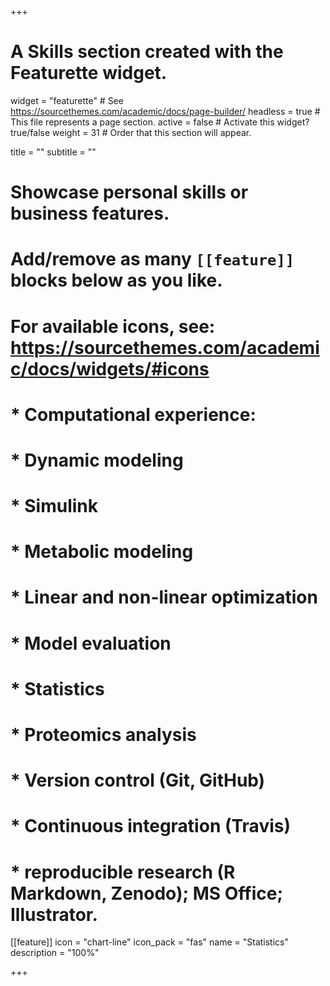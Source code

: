 +++
# A Skills section created with the Featurette widget.
widget = "featurette"  # See https://sourcethemes.com/academic/docs/page-builder/
headless = true  # This file represents a page section.
active = false  # Activate this widget? true/false
weight = 31  # Order that this section will appear.

title = ""
subtitle = ""

# Showcase personal skills or business features.
#
# Add/remove as many `[[feature]]` blocks below as you like.
#
# For available icons, see: https://sourcethemes.com/academic/docs/widgets/#icons

# * Computational experience:
#   * Dynamic modeling
#   * Simulink
#   * Metabolic modeling
#   * Linear and non-linear optimization
#   * Model evaluation
#   * Statistics
#   * Proteomics analysis
#   * Version control (Git, GitHub)
#   * Continuous integration (Travis)
#   * reproducible research (R Markdown, Zenodo); MS Office; Illustrator.

[[feature]]
  icon = "chart-line"
  icon_pack = "fas"
  name = "Statistics"
  description = "100%"

+++
